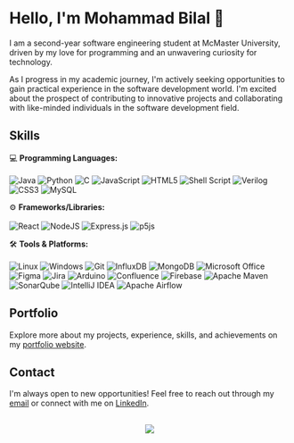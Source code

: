 <!--
<div align="center">

![](http://github-profile-summary-cards.vercel.app/api/cards/profile-details?username=bilalm04&theme=nord_dark)

</div>
-->

# Hello, I'm Mohammad Bilal 👋

I am a second-year software engineering student at McMaster University, driven by my love for programming and an unwavering curiosity for technology.

As I progress in my academic journey, I'm actively seeking opportunities to gain practical experience in the software development world. I'm excited about the prospect of contributing to innovative projects and collaborating with like-minded individuals in the software development field.

## Skills

💻 **Programming Languages:** <br/><br/>
![Java](https://img.shields.io/badge/java-%23ED8B00.svg?style=for-the-badge&logo=openjdk&logoColor=white)
![Python](https://img.shields.io/badge/python-3670A0?style=for-the-badge&logo=python&logoColor=ffdd54)
![C](https://img.shields.io/badge/c-%2300599C.svg?style=for-the-badge&logo=c&logoColor=white)
![JavaScript](https://img.shields.io/badge/javascript-%23323330.svg?style=for-the-badge&logo=javascript&logoColor=%23F7DF1E)
![HTML5](https://img.shields.io/badge/html5-%23E34F26.svg?style=for-the-badge&logo=html5&logoColor=white)
![Shell Script](https://img.shields.io/badge/shell_script-%23121011.svg?style=for-the-badge&logo=gnu-bash&logoColor=white)
![Verilog](https://img.shields.io/badge/Verilog-%23ff8cd9?style=for-the-badge&logo=Verilog&logoColor=%ffffff)
![CSS3](https://img.shields.io/badge/css3-%231572B6.svg?style=for-the-badge&logo=css3&logoColor=white)
![MySQL](https://img.shields.io/badge/mysql-4479A1.svg?style=for-the-badge&logo=mysql&logoColor=white)

⚙️ **Frameworks/Libraries:** <br/><br/>
![React](https://img.shields.io/badge/react-%2320232a.svg?style=for-the-badge&logo=react&logoColor=%2361DAFB)
![NodeJS](https://img.shields.io/badge/node.js-6DA55F?style=for-the-badge&logo=node.js&logoColor=white)
![Express.js](https://img.shields.io/badge/express.js-%23404d59.svg?style=for-the-badge&logo=express&logoColor=%2361DAFB)
![p5js](https://img.shields.io/badge/p5.js-ED225D?style=for-the-badge&logo=p5.js&logoColor=FFFFFF)
<!--Pygame, Java Swing, Processing.py-->

🛠️ **Tools & Platforms:** <br/><br/>
![Linux](https://img.shields.io/badge/Linux-FCC624?style=for-the-badge&logo=linux&logoColor=black)
![Windows](https://img.shields.io/badge/Windows-0078D6?style=for-the-badge&logo=windows&logoColor=white)
![Git](https://img.shields.io/badge/git-%23F05033.svg?style=for-the-badge&logo=git&logoColor=white)
![InfluxDB](https://img.shields.io/badge/InfluxDB-22ADF6?style=for-the-badge&logo=InfluxDB&logoColor=white)
![MongoDB](https://img.shields.io/badge/MongoDB-%234ea94b.svg?style=for-the-badge&logo=mongodb&logoColor=white)
![Microsoft Office](https://img.shields.io/badge/Microsoft_Office-D83B01?style=for-the-badge&logo=microsoft-office&logoColor=white)
![Figma](https://img.shields.io/badge/figma-%23F24E1E.svg?style=for-the-badge&logo=figma&logoColor=white)
![Jira](https://img.shields.io/badge/jira-%230A0FFF.svg?style=for-the-badge&logo=jira&logoColor=white)
![Arduino](https://img.shields.io/badge/-Arduino-00979D?style=for-the-badge&logo=Arduino&logoColor=white)
![Confluence](https://img.shields.io/badge/confluence-%23172BF4.svg?style=for-the-badge&logo=confluence&logoColor=white)
![Firebase](https://img.shields.io/badge/firebase-a08021?style=for-the-badge&logo=firebase&logoColor=ffcd34)
![Apache Maven](https://img.shields.io/badge/Apache%20Maven-C71A36?style=for-the-badge&logo=Apache%20Maven&logoColor=white)
![SonarQube](https://img.shields.io/badge/SonarQube-black?style=for-the-badge&logo=sonarqube&logoColor=4E9BCD)
![IntelliJ IDEA](https://img.shields.io/badge/IntelliJIDEA-000000.svg?style=for-the-badge&logo=intellij-idea&logoColor=white)
![Apache Airflow](https://img.shields.io/badge/Apache%20Airflow-017CEE?style=for-the-badge&logo=Apache%20Airflow&logoColor=white)

## Portfolio

Explore more about my projects, experience, skills, and achievements on my [portfolio website](https://bilalm04.github.io/).

## Contact

I'm always open to new opportunities! Feel free to reach out through my [email](mailto:your.email@example.com) or connect with me on [LinkedIn](https://www.linkedin.com/in/your-linkedin-profile/).

##
<div align="center">
  
![](http://github-profile-summary-cards.vercel.app/api/cards/most-commit-language?username=bilalm04&theme=nord_dark)

</div>

